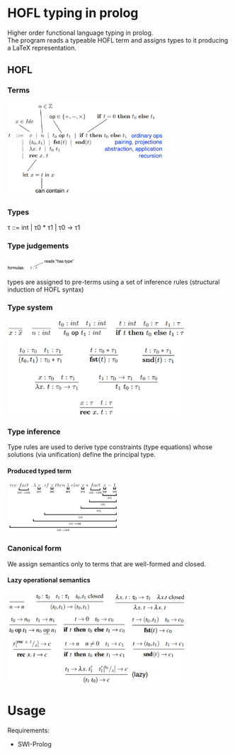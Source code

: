# HOFL typing in prolog
Higher order functional language typing in prolog. <br>
The program reads a typeable HOFL term and assigns types to it producing a LaTeX representation.

## HOFL

### Terms
<img src="hofl_terms.jpg" alt="hofl terms" width="70%"/>

### Types

τ ::= int | τ0 * τ1 | τ0 → τ1


### Type judgements
<img src="hofl_type_judgements.jpg" alt="type judgements" width="30%"/>


types are assigned to pre-terms using a set of inference rules
(structural induction of HOFL syntax)

### Type system
<img src="hofl_type_system.jpg" alt="hofl type system" width="80%"/>

### Type inference
Type rules are used to derive type constraints (type equations) whose solutions (via unification) define the principal type.

#### Produced typed term
<img src="hofl_fact_typing.jpg" alt="typing example" width="50%"/>

### Canonical form
We assign semantics only to terms that are well-formed and closed.

#### Lazy operational semantics
<img src="hofl_lazy_op.jpg" alt="lazy operational semantics" width="80%"/>

# Usage

Requirements:
- SWI-Prolog
